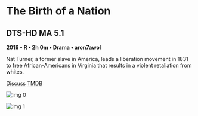 # The Birth of a Nation

## DTS-HD MA 5.1

**2016 • R • 2h 0m • Drama • aron7awol**

Nat Turner, a former slave in America, leads a liberation movement in 1831 to free African-Americans in Virginia that results in a violent retaliation from whites.

[Discuss](https://www.avsforum.com/threads/bass-eq-for-filtered-movies.2995212/post-56753621)  [TMDB](339408)

![img 0](https://fanart.tv/fanart/movies/339408/moviethumb/the-birth-of-a-nation-58b0fae448655.jpg)

![img 1](https://i.imgur.com/XWA4dRP.png)

